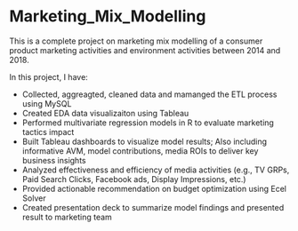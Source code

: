 # Marketing_Mix_Modelling
This is a complete project on marketing mix modelling of a consumer product marketing activities and environment activities between 2014 and 2018.

In this project, I have:

- Collected, aggreagted, cleaned data and mamanged the ETL process using MySQL 
- Created EDA data visualizaiton using Tableau
- Performed multivariate regression models in R to evaluate marketing tactics impact
- Built Tableau dashboards to visualize model results; Also including informative AVM, model contributions, media ROIs to deliver key business insights
- Analyzed effectiveness and efficiency of media activities (e.g., TV GRPs, Paid Search Clicks, Facebook ads, Display Impressions, etc.)
- Provided actionable recommendation on budget optimization using Ecel Solver
- Created presentation deck to summarize model findings and presented result to marketing team




